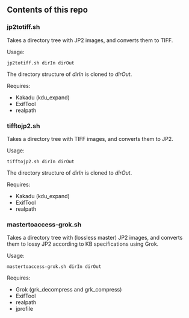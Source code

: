 ## Contents of this repo

### jp2totiff.sh

Takes a  directory tree with JP2 images, and converts them to TIFF.

Usage:

```
jp2totiff.sh dirIn dirOut
```

The directory structure of *dirIn* is cloned to *dirOut*.

Requires:

- Kakadu (kdu_expand)
- ExifTool
- realpath

### tifftojp2.sh

Takes a  directory tree with TIFF images, and converts them to JP2.

Usage:

```
tifftojp2.sh dirIn dirOut
```

The directory structure of *dirIn* is cloned to *dirOut*.

Requires:

- Kakadu (kdu_expand)
- ExifTool
- realpath

### mastertoaccess-grok.sh

Takes a  directory tree with (lossless master) JP2 images, and converts them to lossy JP2 according to KB specifications using Grok.

Usage:

```
mastertoaccess-grok.sh dirIn dirOut
```

Requires:

- Grok (grk_decompress and grk_compress)
- ExifTool
- realpath
- jprofile